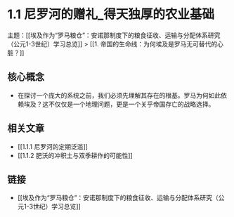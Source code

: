 # 1.1 尼罗河的赠礼_得天独厚的农业基础

主题：[[埃及作为“罗马粮仓”：安诺那制度下的粮食征收、运输与分配体系研究（公元1-3世纪）学习总览]] > [[1. 帝国的生命线：为何埃及是罗马无可替代的心脏？]]

## 核心概念

- 在探讨一个庞大的系统之前，我们必须先理解其存在的根基。罗马为何如此依赖埃及？这不仅仅是一个地理问题，更是一个关乎帝国存亡的战略选择。

## 相关文章

- [[1.1.1 尼罗河的定期泛滥]]
- [[1.1.2 肥沃的冲积土与双季耕作的可能性]]

## 链接

- [[埃及作为“罗马粮仓”：安诺那制度下的粮食征收、运输与分配体系研究（公元1-3世纪）学习总览]]
